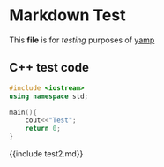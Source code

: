 Markdown Test
=============

This **file** is for _testing_ purposes of [yamp](https://github.com/angrykoala/yamp)

## C++ test code

```c++
#include <iostream>
using namespace std;

main(){
    cout<<"Test";
    return 0;    
}
```

{{include test2.md}}
